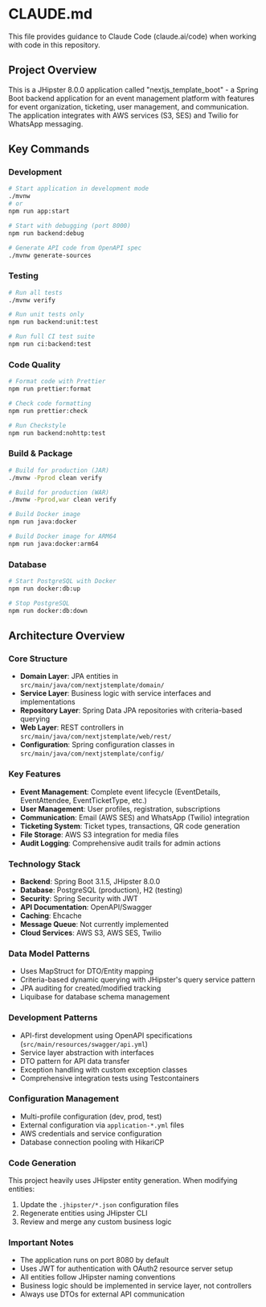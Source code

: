 # CLAUDE.md

This file provides guidance to Claude Code (claude.ai/code) when working with code in this repository.

## Project Overview

This is a JHipster 8.0.0 application called "nextjs_template_boot" - a Spring Boot backend application for an event management platform with features for event organization, ticketing, user management, and communication. The application integrates with AWS services (S3, SES) and Twilio for WhatsApp messaging.

## Key Commands

### Development

```bash
# Start application in development mode
./mvnw
# or
npm run app:start

# Start with debugging (port 8000)
npm run backend:debug

# Generate API code from OpenAPI spec
./mvnw generate-sources
```

### Testing

```bash
# Run all tests
./mvnw verify

# Run unit tests only
npm run backend:unit:test

# Run full CI test suite
npm run ci:backend:test
```

### Code Quality

```bash
# Format code with Prettier
npm run prettier:format

# Check code formatting
npm run prettier:check

# Run Checkstyle
npm run backend:nohttp:test
```

### Build & Package

```bash
# Build for production (JAR)
./mvnw -Pprod clean verify

# Build for production (WAR)
./mvnw -Pprod,war clean verify

# Build Docker image
npm run java:docker

# Build Docker image for ARM64
npm run java:docker:arm64
```

### Database

```bash
# Start PostgreSQL with Docker
npm run docker:db:up

# Stop PostgreSQL
npm run docker:db:down
```

## Architecture Overview

### Core Structure

- **Domain Layer**: JPA entities in `src/main/java/com/nextjstemplate/domain/`
- **Service Layer**: Business logic with service interfaces and implementations
- **Repository Layer**: Spring Data JPA repositories with criteria-based querying
- **Web Layer**: REST controllers in `src/main/java/com/nextjstemplate/web/rest/`
- **Configuration**: Spring configuration classes in `src/main/java/com/nextjstemplate/config/`

### Key Features

- **Event Management**: Complete event lifecycle (EventDetails, EventAttendee, EventTicketType, etc.)
- **User Management**: User profiles, registration, subscriptions
- **Communication**: Email (AWS SES) and WhatsApp (Twilio) integration
- **Ticketing System**: Ticket types, transactions, QR code generation
- **File Storage**: AWS S3 integration for media files
- **Audit Logging**: Comprehensive audit trails for admin actions

### Technology Stack

- **Backend**: Spring Boot 3.1.5, JHipster 8.0.0
- **Database**: PostgreSQL (production), H2 (testing)
- **Security**: Spring Security with JWT
- **API Documentation**: OpenAPI/Swagger
- **Caching**: Ehcache
- **Message Queue**: Not currently implemented
- **Cloud Services**: AWS S3, AWS SES, Twilio

### Data Model Patterns

- Uses MapStruct for DTO/Entity mapping
- Criteria-based dynamic querying with JHipster's query service pattern
- JPA auditing for created/modified tracking
- Liquibase for database schema management

### Development Patterns

- API-first development using OpenAPI specifications (`src/main/resources/swagger/api.yml`)
- Service layer abstraction with interfaces
- DTO pattern for API data transfer
- Exception handling with custom exception classes
- Comprehensive integration tests using Testcontainers

### Configuration Management

- Multi-profile configuration (dev, prod, test)
- External configuration via `application-*.yml` files
- AWS credentials and service configuration
- Database connection pooling with HikariCP

### Code Generation

This project heavily uses JHipster entity generation. When modifying entities:

1. Update the `.jhipster/*.json` configuration files
2. Regenerate entities using JHipster CLI
3. Review and merge any custom business logic

### Important Notes

- The application runs on port 8080 by default
- Uses JWT for authentication with OAuth2 resource server setup
- All entities follow JHipster naming conventions
- Business logic should be implemented in service layer, not controllers
- Always use DTOs for external API communication
